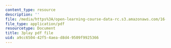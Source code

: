 ```yaml
---
content_type: resource
description: ''
file: /media/https%3A/open-learning-course-data-rc.s3.amazonaws.com/16-687-private-pilot-ground-school-january-iap-2019/a9cc650442f54aead8d49509f9925366_edLnZgF9mUg.pdf
file_type: application/pdf
resourcetype: Document
title: 3play pdf file
uid: a9cc6504-42f5-4aea-d8d4-9509f9925366
---
```


